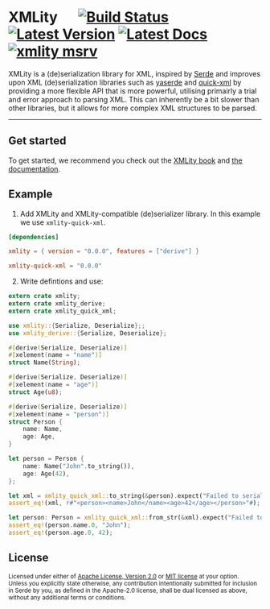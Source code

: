 # XMLity &emsp; [![Build Status]][actions] [![Latest Version]][crates.io] [![Latest Docs]][docs.rs] [![xmlity msrv]][Rust 1.82]

[Build Status]: https://img.shields.io/github/actions/workflow/status/lukasfri/xmlity/rust.yaml?branch=main
[actions]: https://github.com/lukasfri/xmlity/actions?query=branch%3Amain
[Latest Version]: https://img.shields.io/crates/v/xmlity.svg
[crates.io]: https://crates.io/crates/xmlity
[Latest Docs]: https://img.shields.io/badge/docs.rs-Latest-bbbbbb.svg
[docs.rs]: https://docs.rs/xmlity/latest/xmlity/
[xmlity msrv]: https://img.shields.io/badge/rustc-1.82.0+-ab6000.svg
[Rust 1.82]: https://blog.rust-lang.org/2023/06/01/Rust-1.82.0.html

XMLity is a (de)serialization library for XML, inspired by [Serde](https://serde.rs/) and improves upon XML (de)serialization libraries such as [yaserde](https://github.com/media-io/yaserde) and [quick-xml](https://github.com/tafia/quick-xml) by providing a more flexible API that is more powerful, utilising primairly a trial and error approach to parsing XML. This can inherently be a bit slower than other libraries, but it allows for more complex XML structures to be parsed.

---

## Get started

To get started, we recommend you check out the [XMLity book](https://xmlity.lukasfri.com) and [the documentation][docs.rs].

## Example

1. Add XMLity and XMLity-compatible (de)serializer library. In this example we use `xmlity-quick-xml`.

```toml
[dependencies]

xmlity = { version = "0.0.0", features = ["derive"] }

xmlity-quick-xml = "0.0.0"
```

2. Write defintions and use:

```rust
extern crate xmlity;
extern crate xmlity_derive;
extern crate xmlity_quick_xml;

use xmlity::{Serialize, Deserialize};;
use xmlity_derive::{Serialize, Deserialize};

#[derive(Serialize, Deserialize)]
#[xelement(name = "name")]
struct Name(String);

#[derive(Serialize, Deserialize)]
#[xelement(name = "age")]
struct Age(u8);

#[derive(Serialize, Deserialize)]
#[xelement(name = "person")]
struct Person {
    name: Name,
    age: Age,
}

let person = Person {
    name: Name("John".to_string()),
    age: Age(42),
};

let xml = xmlity_quick_xml::to_string(&person).expect("Failed to serialize");
assert_eq!(xml, r#"<person><name>John</name><age>42</age></person>"#);

let person: Person = xmlity_quick_xml::from_str(&xml).expect("Failed to deserialize");
assert_eq!(person.name.0, "John");
assert_eq!(person.age.0, 42);
```

## License

<sup>
Licensed under either of <a href="LICENSE-APACHE">Apache License, Version
2.0</a> or <a href="LICENSE-MIT">MIT license</a> at your option.
</sup>

<br>

<sub>
Unless you explicitly state otherwise, any contribution intentionally submitted
for inclusion in Serde by you, as defined in the Apache-2.0 license, shall be
dual licensed as above, without any additional terms or conditions.
</sub>
